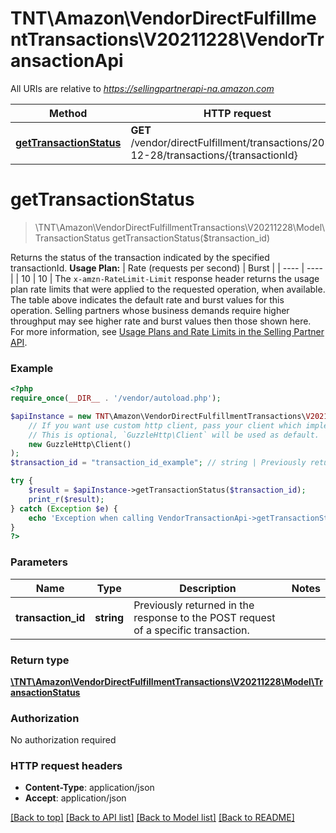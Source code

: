 # TNT\Amazon\VendorDirectFulfillmentTransactions\V20211228\VendorTransactionApi

All URIs are relative to *https://sellingpartnerapi-na.amazon.com*

Method | HTTP request | Description
------------- | ------------- | -------------
[**getTransactionStatus**](VendorTransactionApi.md#getTransactionStatus) | **GET** /vendor/directFulfillment/transactions/2021-12-28/transactions/{transactionId} | 


# **getTransactionStatus**
> \TNT\Amazon\VendorDirectFulfillmentTransactions\V20211228\Model\TransactionStatus getTransactionStatus($transaction_id)



Returns the status of the transaction indicated by the specified transactionId.  **Usage Plan:**  | Rate (requests per second) | Burst | | ---- | ---- | | 10 | 10 |  The `x-amzn-RateLimit-Limit` response header returns the usage plan rate limits that were applied to the requested operation, when available. The table above indicates the default rate and burst values for this operation. Selling partners whose business demands require higher throughput may see higher rate and burst values then those shown here. For more information, see [Usage Plans and Rate Limits in the Selling Partner API](doc:usage-plans-and-rate-limits-in-the-sp-api).

### Example
```php
<?php
require_once(__DIR__ . '/vendor/autoload.php');

$apiInstance = new TNT\Amazon\VendorDirectFulfillmentTransactions\V20211228\Api\VendorTransactionApi(
    // If you want use custom http client, pass your client which implements `GuzzleHttp\ClientInterface`.
    // This is optional, `GuzzleHttp\Client` will be used as default.
    new GuzzleHttp\Client()
);
$transaction_id = "transaction_id_example"; // string | Previously returned in the response to the POST request of a specific transaction.

try {
    $result = $apiInstance->getTransactionStatus($transaction_id);
    print_r($result);
} catch (Exception $e) {
    echo 'Exception when calling VendorTransactionApi->getTransactionStatus: ', $e->getMessage(), PHP_EOL;
}
?>
```

### Parameters

Name | Type | Description  | Notes
------------- | ------------- | ------------- | -------------
 **transaction_id** | **string**| Previously returned in the response to the POST request of a specific transaction. |

### Return type

[**\TNT\Amazon\VendorDirectFulfillmentTransactions\V20211228\Model\TransactionStatus**](../Model/TransactionStatus.md)

### Authorization

No authorization required

### HTTP request headers

 - **Content-Type**: application/json
 - **Accept**: application/json

[[Back to top]](#) [[Back to API list]](../../README.md#documentation-for-api-endpoints) [[Back to Model list]](../../README.md#documentation-for-models) [[Back to README]](../../README.md)

